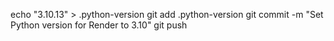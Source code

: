 echo "3.10.13" > .python-version
git add .python-version
git commit -m "Set Python version for Render to 3.10"
git push

